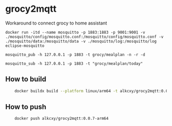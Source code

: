 # grocy2mqtt
Workaround to connect grocy to home assistant

```
docker run -itd --name mosquitto -p 1883:1883 -p 9001:9001 -v ./mosquitto/config/mosquitto.conf:/mosquitto/config/mosquitto.conf -v ./mosquitto/data:/mosquitto/data -v ./mosquitto/log:/mosquitto/log eclipse-mosquitto
```

```
mosquitto_pub -h 127.0.0.1 -p 1883 -t grocy/mealplan -n -r -d
```

```
mosquitto_sub -h 127.0.0.1 -p 1883 -t "grocy/mealplan/today"
```

## How to build

```bash
    docker buildx build --platform linux/arm64 -t alkcxy/grocy2mqtt:0.0.7-arm64 -f Dockerfile.arm64 .
```

## How to push

```bash
    docker push alkcxy/grocy2mqtt:0.0.7-arm64
```
